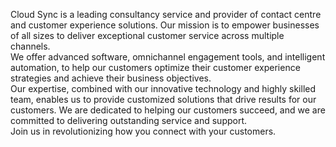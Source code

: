 Cloud Sync is a leading consultancy service and provider of contact centre and customer experience solutions. 
Our mission is to empower businesses of all sizes to deliver exceptional customer service across multiple channels.  
We offer advanced software, omnichannel engagement tools, and intelligent automation, to help our customers optimize their customer 
experience strategies and achieve their business objectives.  
Our expertise, combined with our innovative technology and highly skilled team, enables us to provide customized solutions that drive 
results for our customers.  We are dedicated to helping our customers succeed, and we are committed to delivering outstanding service and support.  
Join us in revolutionizing how you connect with your customers.
